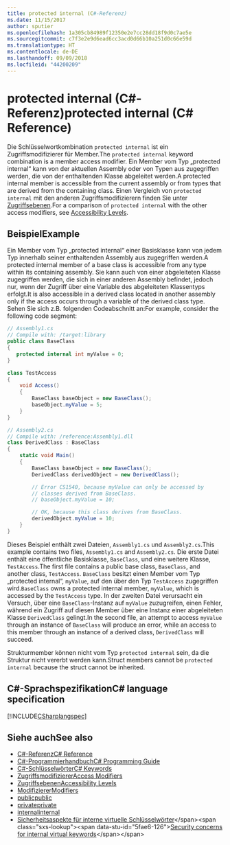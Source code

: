```yaml
---
title: protected internal (C#-Referenz)
ms.date: 11/15/2017
author: sputier
ms.openlocfilehash: 1a305cb84989f12350e2e7cc28dd18f9d0c7ae5e
ms.sourcegitcommit: c7f3e2e9d6ead6cc3acd0d66b10a251d0c66e59d
ms.translationtype: HT
ms.contentlocale: de-DE
ms.lasthandoff: 09/09/2018
ms.locfileid: "44200209"
---
```

# <a name="protected-internal-c-reference"></a><span data-ttu-id="5fae6-102">protected internal (C#-Referenz)</span><span class="sxs-lookup"><span data-stu-id="5fae6-102">protected internal (C# Reference)</span></span>

<span data-ttu-id="5fae6-103">Die Schlüsselwortkombination `protected internal` ist ein Zugriffsmodifizierer für Member.</span><span class="sxs-lookup"><span data-stu-id="5fae6-103">The `protected internal` keyword combination is a member access modifier.</span></span> <span data-ttu-id="5fae6-104">Ein Member vom Typ „protected internal“ kann von der aktuellen Assembly oder von Typen aus zugegriffen werden, die von der enthaltenden Klasse abgeleitet werden.</span><span class="sxs-lookup"><span data-stu-id="5fae6-104">A protected internal member is accessible from the current assembly or from types that are derived from the containing class.</span></span> <span data-ttu-id="5fae6-105">Einen Vergleich von `protected internal` mit den anderen Zugriffsmodifizierern finden Sie unter [Zugriffsebenen](accessibility-levels.md).</span><span class="sxs-lookup"><span data-stu-id="5fae6-105">For a comparison of `protected internal` with the other access modifiers, see [Accessibility Levels](accessibility-levels.md).</span></span>

## <a name="example"></a><span data-ttu-id="5fae6-106">Beispiel</span><span class="sxs-lookup"><span data-stu-id="5fae6-106">Example</span></span>

<span data-ttu-id="5fae6-107">Ein Member vom Typ „protected internal“ einer Basisklasse kann von jedem Typ innerhalb seiner enthaltenden Assembly aus zugegriffen werden.</span><span class="sxs-lookup"><span data-stu-id="5fae6-107">A protected internal member of a base class is accessible from any type within its containing assembly.</span></span> <span data-ttu-id="5fae6-108">Sie kann auch von einer abgeleiteten Klasse zugegriffen werden, die sich in einer anderen Assembly befindet, jedoch nur, wenn der Zugriff über eine Variable des abgeleiteten Klassentyps erfolgt.</span><span class="sxs-lookup"><span data-stu-id="5fae6-108">It is also accessible in a derived class located in another assembly only if the access occurs through a variable of the derived class type.</span></span> <span data-ttu-id="5fae6-109">Sehen Sie sich z.B. folgenden Codeabschnitt an:</span><span class="sxs-lookup"><span data-stu-id="5fae6-109">For example, consider the following code segment:</span></span>

```csharp
// Assembly1.cs
// Compile with: /target:library
public class BaseClass
{
   protected internal int myValue = 0;
}

class TestAccess
{
    void Access()
    {
        BaseClass baseObject = new BaseClass();
        baseObject.myValue = 5;
    }
}
```

```csharp
// Assembly2.cs
// Compile with: /reference:Assembly1.dll
class DerivedClass : BaseClass
{
    static void Main()
    {
        BaseClass baseObject = new BaseClass();
        DerivedClass derivedObject = new DerivedClass();

        // Error CS1540, because myValue can only be accessed by
        // classes derived from BaseClass.
        // baseObject.myValue = 10;

        // OK, because this class derives from BaseClass.
        derivedObject.myValue = 10;
    }
}
```
<span data-ttu-id="5fae6-110">Dieses Beispiel enthält zwei Dateien, `Assembly1.cs` und `Assembly2.cs`.</span><span class="sxs-lookup"><span data-stu-id="5fae6-110">This example contains two files, `Assembly1.cs` and `Assembly2.cs`.</span></span>
<span data-ttu-id="5fae6-111">Die erste Datei enthält eine öffentliche Basisklasse, `BaseClass`, und eine weitere Klasse, `TestAccess`.</span><span class="sxs-lookup"><span data-stu-id="5fae6-111">The first file contains a public base class, `BaseClass`, and another class, `TestAccess`.</span></span> <span data-ttu-id="5fae6-112">`BaseClass` besitzt einen Member vom Typ „protected internal“, `myValue`, auf den über den Typ `TestAccess` zugegriffen wird.</span><span class="sxs-lookup"><span data-stu-id="5fae6-112">`BaseClass` owns a protected internal member, `myValue`, which is accessed by the `TestAccess` type.</span></span>
<span data-ttu-id="5fae6-113">In der zweiten Datei verursacht ein Versuch, über eine `BaseClass`-Instanz auf `myValue` zuzugreifen, einen Fehler, während ein Zugriff auf diesen Member über eine Instanz einer abgeleiteten Klasse `DerivedClass` gelingt.</span><span class="sxs-lookup"><span data-stu-id="5fae6-113">In the second file, an attempt to access `myValue` through an instance of `BaseClass` will produce an error, while an access to this member through an instance of a derived class, `DerivedClass` will succeed.</span></span>

<span data-ttu-id="5fae6-114">Strukturmember können nicht vom Typ `protected internal` sein, da die Struktur nicht vererbt werden kann.</span><span class="sxs-lookup"><span data-stu-id="5fae6-114">Struct members cannot be `protected internal` because the struct cannot be inherited.</span></span>

## <a name="c-language-specification"></a><span data-ttu-id="5fae6-115">C#-Sprachspezifikation</span><span class="sxs-lookup"><span data-stu-id="5fae6-115">C# language specification</span></span>

[!INCLUDE[CSharplangspec](~/includes/csharplangspec-md.md)]

## <a name="see-also"></a><span data-ttu-id="5fae6-116">Siehe auch</span><span class="sxs-lookup"><span data-stu-id="5fae6-116">See also</span></span>

- [<span data-ttu-id="5fae6-117">C#-Referenz</span><span class="sxs-lookup"><span data-stu-id="5fae6-117">C# Reference</span></span>](../index.md)
- [<span data-ttu-id="5fae6-118">C#-Programmierhandbuch</span><span class="sxs-lookup"><span data-stu-id="5fae6-118">C# Programming Guide</span></span>](../../programming-guide/index.md)
- [<span data-ttu-id="5fae6-119">C#-Schlüsselwörter</span><span class="sxs-lookup"><span data-stu-id="5fae6-119">C# Keywords</span></span>](index.md)
- [<span data-ttu-id="5fae6-120">Zugriffsmodifizierer</span><span class="sxs-lookup"><span data-stu-id="5fae6-120">Access Modifiers</span></span>](access-modifiers.md)
- [<span data-ttu-id="5fae6-121">Zugriffsebenen</span><span class="sxs-lookup"><span data-stu-id="5fae6-121">Accessibility Levels</span></span>](accessibility-levels.md)
- [<span data-ttu-id="5fae6-122">Modifizierer</span><span class="sxs-lookup"><span data-stu-id="5fae6-122">Modifiers</span></span>](modifiers.md)
- [<span data-ttu-id="5fae6-123">public</span><span class="sxs-lookup"><span data-stu-id="5fae6-123">public</span></span>](public.md)
- [<span data-ttu-id="5fae6-124">private</span><span class="sxs-lookup"><span data-stu-id="5fae6-124">private</span></span>](private.md)
- [<span data-ttu-id="5fae6-125">internal</span><span class="sxs-lookup"><span data-stu-id="5fae6-125">internal</span></span>](internal.md)
- <span data-ttu-id="5fae6-126">[Sicherheitsaspekte für interne virtuelle Schlüsselwörter](https://docs.microsoft.com/en-us/previous-versions/dotnet/netframework-4.0/heyd8kky(v=vs.100))</span><span class="sxs-lookup"><span data-stu-id="5fae6-126">[Security concerns for internal virtual keywords](https://docs.microsoft.com/en-us/previous-versions/dotnet/netframework-4.0/heyd8kky(v=vs.100))</span></span>